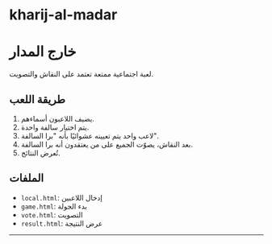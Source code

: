 # kharij-al-madar
# خارج المدار

لعبة اجتماعية ممتعة تعتمد على النقاش والتصويت.

## طريقة اللعب

1. يضيف اللاعبون أسماءهم.
2. يتم اختيار سالفة واحدة.
3. لاعب واحد يتم تعيينه عشوائيًا بأنه "برا السالفة".
4. بعد النقاش، يصوّت الجميع على من يعتقدون أنه برا السالفة.
5. تُعرض النتائج.

## الملفات

- `local.html`: إدخال اللاعبين
- `game.html`: بدء الجولة
- `vote.html`: التصويت
- `result.html`: عرض النتيجة

---
